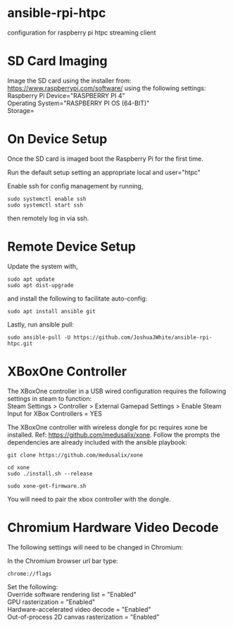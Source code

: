 # ansible-rpi-htpc
configuration for raspberry pi htpc streaming client

# SD Card Imaging
Image the SD card using the installer from: https://www.raspberrypi.com/software/ using the following settings:<br>
Raspberry Pi Device="RASPBERRY PI 4"<br>
Operating System="RASPBERRY PI OS (64-BIT)"<br>
Storage=

# On Device Setup
Once the SD card is imaged boot the Raspberry Pi for the first time.

Run the default setup setting an appropriate local and
     user="htpc"

Enable ssh for config management by running,
```
sudo systemctl enable ssh
sudo systemctl start ssh
```
then remotely log in via ssh.

# Remote Device Setup
Update the system with,
```
sudo apt update
sudo apt dist-upgrade
```
and install the following to facilitate auto-config:
```
sudo apt install ansible git
```

Lastly, run ansible pull:
```
sudo ansible-pull -U https://github.com/JoshuaJWhite/ansible-rpi-htpc.git
```

# XBoxOne Controller
The XBoxOne controller in a USB wired configuration requires the following settings in steam to function:<br>
Steam Settings > Controller > External Gamepad Settings > Enable Steam Input for XBox Controllers = YES

The XBoxOne controller with wireless dongle for pc requires xone be installed.
Ref: https://github.com/medusalix/xone. Follow the prompts the dependencies are already included with the ansible playbook:
```
git clone https://github.com/medusalix/xone
```

```
cd xone
sudo ./install.sh --release
```

```
sudo xone-get-firmware.sh
```

You will need to pair the xbox controller with the dongle.

# Chromium Hardware Video Decode
The following settings will need to be changed in Chromium:

In the Chromium browser url bar type:
```
chrome://flags
```

Set the following:<br>
Override software rendering list = "Enabled"<br>
GPU rasterization = "Enabled"<br>
Hardware-accelerated video decode = "Enabled"<br>
Out-of-process 2D canvas rasterization = "Enabled"
